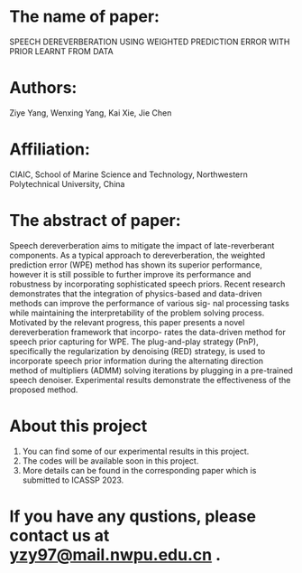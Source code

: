 # The name of paper: 
SPEECH DEREVERBERATION USING WEIGHTED PREDICTION ERROR WITH PRIOR LEARNT FROM DATA 
# Authors: 
Ziye Yang, Wenxing Yang, Kai Xie, Jie Chen
# Affiliation:
CIAIC, School of Marine Science and Technology, Northwestern Polytechnical University, China
# The abstract of paper: 
Speech dereverberation aims to mitigate the impact of late-reverberant components. As a typical approach to dereverberation, the weighted prediction error (WPE) method has shown its superior performance, however it is still possible to further improve its performance and
robustness by incorporating sophisticated speech priors. Recent research demonstrates that the integration of physics-based and data-driven methods can improve the performance of various sig- nal processing tasks while maintaining the interpretability of the problem solving process. Motivated by the relevant progress, this paper presents a novel dereverberation framework that incorpo- rates the data-driven method for speech prior capturing for WPE. The plug-and-play strategy (PnP), specifically the regularization by denoising (RED) strategy, is used to incorporate speech prior information during the alternating direction method of multipliers (ADMM) solving iterations by plugging in a pre-trained speech denoiser. Experimental results demonstrate the effectiveness of the proposed method.
# About this project
1. You can find some of our experimental results in this project.
2. The codes will be available soon in this project.
3. More details can be found in the corresponding paper which is submitted to ICASSP 2023.
# If you have any qustions, please contact us at yzy97@mail.nwpu.edu.cn .
